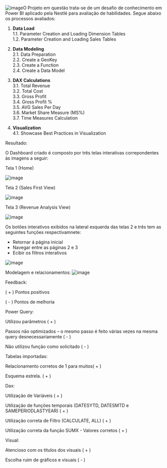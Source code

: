 ![image](https://github.com/user-attachments/assets/2391b599-f9a7-43ea-b219-95446315aff7)O Projeto em questão trata-se de um desafio de conhecimento em Power BI aplicado pela Nestlé para avaliação de habilidades. Segue abaixo os processos avaliados:


1. **Data Load**  
   1.1. Parameter Creation and Loading Dimension Tables  
   1.2. Parameter Creation and Loading Sales Tables  

2. **Data Modeling**  
   2.1. Data Preparation  
   2.2. Create a GeoKey  
   2.3. Create a Function  
   2.4. Create a Data Model  

3. **DAX Calculations**  
   3.1. Total Revenue  
   3.2. Total Cost  
   3.3. Gross Profit  
   3.4. Gross Profit %  
   3.5. AVG Sales Per Day  
   3.6. Market Share Measure (MS%)  
   3.7. Time Measures Calculation  

4. **Visualization**  
   4.1. Showcase Best Practices in Visualization

Resultado:

O Dashboard criado é composto por três telas interativas correpondentes às imagens a seguir:

Tela 1 (Home)

![image](https://github.com/user-attachments/assets/0997b441-b79b-476b-b20c-316ea95382fe)

Tela 2 (Sales First View)

![image](https://github.com/user-attachments/assets/d9d9fea3-70c1-4b25-8764-f9f9ac805abb)

Tela 3 (Revenue Analysis View)

![image](https://github.com/user-attachments/assets/b06d0a24-79bf-4ada-958d-f9537ec4e900)


Os botões interativos exibidos na lateral esquerda das telas 2 e três tem as seguintes funções respectivamnete:
- Retornar á página inicial
- Navegar entre as páginas 2 e 3
- Ecibir os filtros interativos

![image](https://github.com/user-attachments/assets/f04fd31f-8f2d-42b9-b12b-15ed5d29f6e4)


Modelagem e relacionamentos:
![image](https://github.com/user-attachments/assets/188c9be7-ce1f-44f0-bbe2-420c7f4bb21a)


Feedback:

( + ) Pontos positivos

( - ) Pontos de melhoria



Power Query:

Utilizou parâmetros ( + )

Passos não optimizados – o mesmo passo é feito várias vezes na mesma query desnecessariamente ( - )

Não utilizou função como solicitado ( - )

                                             

Tabelas importadas:

Relacionamento corretos de 1 para muitos( + )

Esquema estrela. ( + )

 

Dax:

Utilização de Variáveis ( + )

Utilização de funções temporais (DATESYTD, DATESMTD e SAMEPERIODLASTYEAR) ( + )

Utilização correta de Filtro (CALCULATE, ALL) ( + )

Utilização correta da função SUMX - Valores corretos ( + )

 

Visual:

Atencioso com os títulos dos visuais ( + )

Escolha ruim de gráficos e visuais ( - )


   
